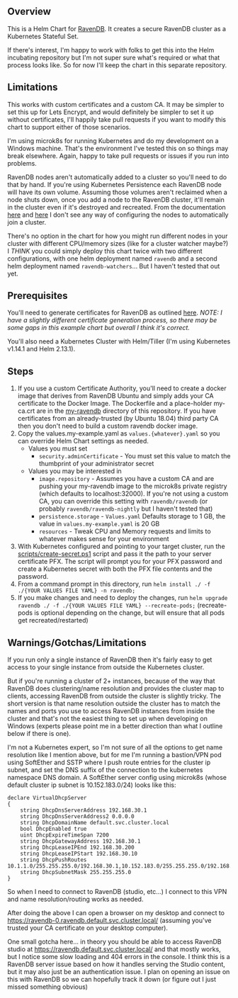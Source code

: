 ## Overview

This is a Helm Chart for [RavenDB](https://ravendb.net/).  It creates a secure RavenDB cluster as a Kubernetes Stateful Set.

If there's interest, I'm happy to work with folks to get this into the Helm incubating repository but I'm not super sure what's required or what that process looks like.  So for now I'll keep the chart in this separate repository.

## Limitations

This works with custom certificates and a custom CA.  It may be simpler to set this up for Lets Encrypt, and would definitely be simpler to set it up without certificates, I'll happily take pull requests if you want to modify this chart to support either of those scenarios.

I'm using microk8s for running Kubernetes and do my development on a Windows machine.  That's the environment I've tested this on so things may break elsewhere.  Again, happy to take pull requests or issues if you run into problems.

RavenDB nodes aren't automatically added to a cluster so you'll need to do that by hand.  If you're using Kubernetes Persistence each RavenDB node will have its own volume.  Assuming those volumes aren't reclaimed when a node shuts down, once you add a node to the RavenDB cluster, it'll remain in the cluster even if it's destroyed and recreated.   From the documentation [here](https://ravendb.net/docs/article-page/4.1/csharp/studio/server/cluster/add-node-to-cluster) and [here](https://ravendb.net/docs/article-page/4.1/csharp/server/configuration/cluster-configuration) I don't see any way of configuring the nodes to automatically join a cluster.

There's no option in the chart for how you might run different nodes in your cluster with different CPU/memory sizes (like for a cluster watcher maybe?)  I *_THINK_* you could simply deploy this chart twice with two different configurations, with one helm deployment named `ravendb` and a second helm deployment named `ravendb-watchers`... But I haven't tested that out yet.

## Prerequisites

You'll need to generate certificates for RavenDB as outlined [here](https://ravendb.net/docs/article-page/4.1/csharp/server/security/authentication/certificate-management).  *_NOTE: I have a slightly different certificate generation process, so there may be some gaps in this example chart but overall I think it's correct._*

You'll also need a Kubernetes Cluster with Helm/Tiller (I'm using Kubernetes v1.14.1 and Helm 2.13.1).

## Steps

1. If you use a custom Certificate Authority, you'll need to create a docker image that derives from RavenDB Ubuntu and simply adds your CA certificate to the Docker Image.  The Dockerfile and a place-holder my-ca.crt are in the [my-ravendb](./my-ravendb) directory of this repository.  If you have certificates from an already-trusted (by Ubuntu 18.04) third party CA then you don't need to build a custom ravendb docker image.
2. Copy the values.my-example.yaml as `values.{whatever}.yaml` so you can override Helm Chart settings as needed.
    - Values you must set
        - `security.adminCertificate` - You must set this value to match the thumbprint of your administrator secret
    - Values you may be interested in
        - `image.repository` - Assumes you have a custom CA and are pushing your my-ravendb image to the microk8s private registry (which defaults to localhost:32000).  If you're not using a custom CA, you can override this setting with `ravendb/ravendb` (or probably `ravendb/ravendb-nightly` but I haven't tested that)
        - `persistence.storage` - `Values.yaml` Defaults storage to 1 GB, the value in `values.my-example.yaml` is 20 GB
        - `resources` - Tweak CPU and Memory requests and limits to whatever makes sense for your environment
3. With Kubernetes configured and pointing to your target cluster, run the [scripts/create-secret.ps1](./scripts/create-secret.ps1) script and pass it the path to your server certificate PFX.  The script will prompt you for your PFX password and create a Kubernetes secret with both the PFX file contents and the password.
4. From a command prompt in this directory, run `helm install ./ -f ./{YOUR VALUES FILE YAML} -n ravendb;`
5. If you make changes and need to deploy the changes, run `helm upgrade ravendb ./ -f ./{YOUR VALUES FILE YAML} --recreate-pods;` (recreate-pods is optional depending on the change, but will ensure that all pods get recreated/restarted)

## Warnings/Gotchas/Limitations

If you run only a single instance of RavenDB then it's fairly easy to get access to your single instance from outside the Kubernetes cluster.

But if you're running a cluster of 2+ instances, because of the way that RavenDB does clustering/name resolution and provides the cluster map to clients, accessing RavenDB from outside the cluster is slightly tricky.  The short version is that name resolution outside the cluster has to match the names and ports you use to access RavenDB instances from inside the cluster and that's not the easiest thing to set up when developing on Windows (experts please point me in a better direction than what I outline below if there is one).

I'm not a Kubernetes expert, so I'm not sure of all the options to get name resolution like I mention above, but for me I'm running a bastion/VPN pod using SoftEther and SSTP where I push route entries for the cluster ip subnet, and set the DNS suffix of the connection to the kubernetes namespace DNS domain.  A SoftEther server config using microk8s (whose default cluster ip subnet is 10.152.183.0/24) looks like this:

```
declare VirtualDhcpServer
{
	string DhcpDnsServerAddress 192.168.30.1
	string DhcpDnsServerAddress2 0.0.0.0
	string DhcpDomainName default.svc.cluster.local
	bool DhcpEnabled true
	uint DhcpExpireTimeSpan 7200
	string DhcpGatewayAddress 192.168.30.1
	string DhcpLeaseIPEnd 192.168.30.200
	string DhcpLeaseIPStart 192.168.30.10
	string DhcpPushRoutes 10.1.1.0/255.255.255.0/192.168.30.1,10.152.183.0/255.255.255.0/192.168.30.1
	string DhcpSubnetMask 255.255.255.0
}
```

So when I need to connect to RavenDB (studio, etc...) I connect to this VPN and name resolution/routing works as needed.

After doing the above I can open a browser on my desktop and connect to https://ravendb-0.ravendb.default.svc.cluster.local/ (assuming you've trusted your CA certificate on your desktop computer).

One small gotcha here... in theory you should be able to access RavenDB studio at https://ravendb.default.svc.cluster.local/ and that mostly works, but I notice some slow loading and 404 errors in the console.  I think this is a RavenDB server issue based on how it handles serving the Studio content, but it may also just be an authentication issue.  I plan on opening an issue on this with RavenDB so we can hopefully track it down (or figure out I just missed something obvious)
